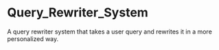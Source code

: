 # Query_Rewriter_System
A query rewriter system that takes a user query and rewrites it in a more personalized way.

